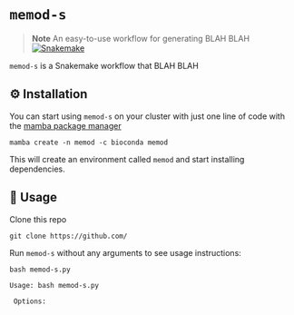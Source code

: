 # `memod-s`
> **Note**
> An easy-to-use workflow for generating BLAH BLAH
[![Snakemake](https://img.shields.io/badge/Snakemake->=5.10.0,<5.31.1-green)](https://snakemake.readthedocs.io/en/stable/project_info/history.html#id407)

`memod-s` is a Snakemake workflow that BLAH BLAH

## ⚙️ Installation

You can start using `memod-s` on your cluster with just one line of code with the [mamba package manager](https://github.com/mamba-org/mamba)

```
mamba create -n memod -c bioconda memod
```

This will create an environment called `memod` and start installing dependencies.

## 🔧 Usage

Clone this repo

```
git clone https://github.com/
```

Run `memod-s` without any arguments to see usage instructions:

```
bash memod-s.py
```
```
Usage: bash memod-s.py 
                       
 Options:
  
```
